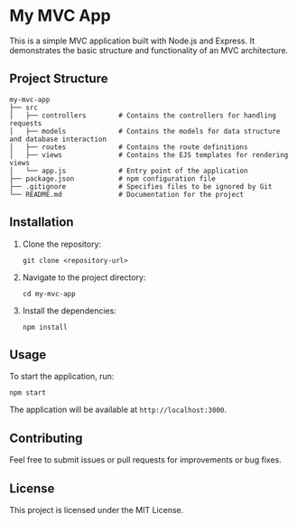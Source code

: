 # My MVC App

This is a simple MVC application built with Node.js and Express. It demonstrates the basic structure and functionality of an MVC architecture.

## Project Structure

```
my-mvc-app
├── src
│   ├── controllers        # Contains the controllers for handling requests
│   ├── models             # Contains the models for data structure and database interaction
│   ├── routes             # Contains the route definitions
│   ├── views              # Contains the EJS templates for rendering views
│   └── app.js             # Entry point of the application
├── package.json           # npm configuration file
├── .gitignore             # Specifies files to be ignored by Git
└── README.md              # Documentation for the project
```

## Installation

1. Clone the repository:
   ```
   git clone <repository-url>
   ```

2. Navigate to the project directory:
   ```
   cd my-mvc-app
   ```

3. Install the dependencies:
   ```
   npm install
   ```

## Usage

To start the application, run:
```
npm start
```

The application will be available at `http://localhost:3000`.

## Contributing

Feel free to submit issues or pull requests for improvements or bug fixes. 

## License

This project is licensed under the MIT License.